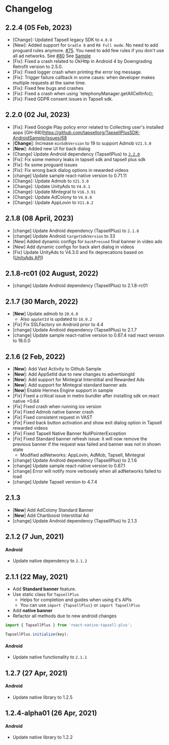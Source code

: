 # Changelog

## 2.2.4 (05 Feb, 2023)

- [Change]: Updated Tapsell legacy SDK to `4.8.8`
- [New]: Added support for `Gradle 8` and `R8 Full mode`. No need to add proguard rules
  anymore. [#75](https://github.com/tapsellorg/TapsellPlusSDK-AndroidSample/issues/75). You need to add few rules if you
  don't use all ad networks.
  See [#80](https://github.com/tapsellorg/TapsellPlusSDK-AndroidSample/issues/80)
  See [Sample](https://github.com/tapsellorg/TapsellPlusSDK-AndroidSample/blob/master/app/src/main/java/ir/tapsell/plussample/android/ExoPlayerVastActivity.java)
- [Fix]: Fixed a crash related to OkHttp in Android 4 by Downgrading Retrofit version to 2.5.0.
- [Fix]: Fixed logger crash when printing the error log message.
- [Fix]: Trigger failure callback in some cases: when developer makes multiple requests at the same time.
- [Fix]: Fixed few bugs and crashes
- [Fix]: Fixed a crash when using `telephonyManager.getAllCellInfo();
- [Fix]: Fixed GDPR consent issues in Tapsell sdk.

## 2.2.0 (02 Jul, 2023)
 
- [Fix]: Fixed Google Play policy error related to Collecting user's installed
  apps [GH-68](https://github.com/tapsellorg/TapsellPlusSDK-AndroidSample/issues/68
- [**Change**]: Increase `minSdkVersion` to 19 to support Admob `V21.5.0`
- [**New**]: Added new UI for back dialog
- [Change] Update Android dependency (TapsellPlus)
  to [`2.2.0`](https://docs.tapsell.ir/plus-sdk/android/main/#20220621-220)
- [Fix]: Fix some memory leaks in tapsell sdk and tapsell plus sdk
- [Fix]: fix some proguard issues
- [Fix]: Fix wrong back dialog options in rewarded videos
- [change] Update sample react-native version to 0.71.11
- [Change]: Update Admob to `V21.5.0`
- [Change]: Update UnityAds to `V4.6.1`
- [Change]: Update Mintegral to `V16.3.91`
- [Change]: Update AdColony to `V4.8.0`
- [Change]: Update AppLovin to `V11.8.2`

## 2.1.8 (08 April, 2023)
- [change] Update Android dependency (TapsellPlus) to `2.1.8`
- [change] Update Android `targetSdkVersion` to 33
- [New] Added dynamic configs for `backPressed` final banner in video ads
- [New] Add dynamic configs for back alert dialog in videos
- [Fix] Update UnityAds to V4.3.0 and fix deprecations based on ([UnityAds API](https://docs.unity.com/ads/UnityAPI.html))

## 2.1.8-rc01 (02 August, 2022)
- [change] Update Android dependency (TapsellPlus) to 2.1.8-rc01

## 2.1.7 (30 March, 2022)
- [**New**] Update admob to `20.6.0`
  - Also `appSetId` is updated to `16.0.2`
- [*Fix*] Fix SSLFactory on Android prior to 4.4
- [change] Update Android dependency (TapsellPlus) to 2.1.7
- [change] Update sample react-native version to 0.67.4 nad react version to 18.0.0

## 2.1.6 (2 Feb, 2022)
- [**New**]: Add Vast Activity to Github Sample
- [**New**]: Add AppSetId due to new changes to advertisingId
- [**New**]: Add support for Mintegral Interstitial and Rewarded Ads
- [**New**]: Add support for Mintegral standard banner ads
- [**New**] Enable Hermes Engine support in sample
- [*Fix*] Fixed a critical issue in metro bundler after installing sdk on react native +0.64
- [*Fix*] Fixed crash when running ios version
- [*Fix*] Fixed Admob native banner crash
- [*Fix*] Fixed consistent request in VAST
- [*Fix*] Fixed back button activation and show exit dialog option in Tapsell rewarded videos
- [*Fix*] Fixed Tapsell Native Banner NullPointerException
- [*Fix*] Fixed Standard banner refresh issue: it will now remove the previous banner if the request was failed and banner was not in shown state
  - Modified adNetworks: AppLovin, AdMob, Tapsell, Mintegral
- [change] Update Android dependency (TapsellPlus) to 2.1.6
- [change] Update sample react-native version to 0.67.1
- [change] Error will notify more verbosely when all adNetworks failed to load
- [change] Update Tapsell version to 4.7.4

## 2.1.3
- [**New**] Add AdColony Standard Banner
- [**New**] Add Chartboost Interstitial Ad
- [change] Update Android dependency (TapsellPlus) to 2.1.3

## 2.1.2 (7 Jun, 2021)
#### Android
- Update native dependency to `2.1.2`

## 2.1.1 (22 May, 2021)
- Add **Standard banner** feature.
- Use static class for `TapsellPlus`
  - Helps for completion and guides when using it's APIs
  - You can use `import {TapsellPlus}` or `import TapsellPlus`
- Add **native banner**
- Refactor all methods due to new android changes


```js
import { TapsellPlus } from 'react-native-tapsell-plus';

TapsellPlus.initialize(key);
```

#### Android
- Update native functionality to `2.1.1`

## 1.2.7 (27 Apr, 2021)
#### Android
- Update native library to 1.2.5

## 1.2.4-alpha01 (26 Apr, 2021)
#### Android
- Update native library to 1.2.2
